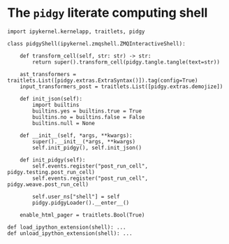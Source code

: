# The `pidgy` literate computing shell

    import ipykernel.kernelapp, traitlets, pidgy

    class pidgyShell(ipykernel.zmqshell.ZMQInteractiveShell):

        def transform_cell(self, str: str) -> str:
            return super().transform_cell(pidgy.tangle.tangle(text=str))

        ast_transformers = traitlets.List([pidgy.extras.ExtraSyntax()]).tag(config=True)
        input_transformers_post = traitlets.List([pidgy.extras.demojize])

        def init_json(self):
            import builtins
            builtins.yes = builtins.true = True
            builtins.no = builtins.false = False
            builtins.null = None

        def __init__(self, *args, **kwargs):
            super().__init__(*args, **kwargs)
            self.init_pidgy(), self.init_json()

        def init_pidgy(self):
            self.events.register("post_run_cell", pidgy.testing.post_run_cell)
            self.events.register("post_run_cell", pidgy.weave.post_run_cell)

            self.user_ns["shell"] = self
            pidgy.pidgyLoader().__enter__()

        enable_html_pager = traitlets.Bool(True)

    def load_ipython_extension(shell): ...
    def unload_ipython_extension(shell): ...
